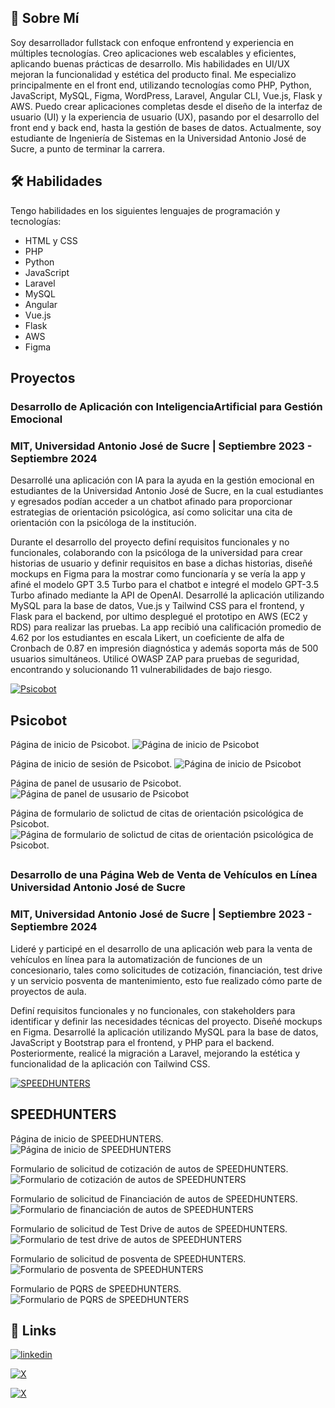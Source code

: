 
## 🚀 Sobre Mí
Soy desarrollador fullstack con enfoque enfrontend y experiencia en múltiples tecnologías. Creo aplicaciones web escalables y eficientes, aplicando buenas prácticas de desarrollo. Mis habilidades en UI/UX mejoran la funcionalidad y estética del producto final.
Me especializo principalmente en el front end, utilizando tecnologías como PHP, Python, JavaScript, MySQL, Figma, WordPress, Laravel, Angular CLI, Vue.js, Flask y AWS. Puedo crear aplicaciones completas desde el diseño de la interfaz de usuario (UI) y la experiencia de usuario (UX), pasando por el desarrollo del front end y back end, hasta la gestión de bases de datos. Actualmente, soy estudiante de Ingeniería de Sistemas en la Universidad Antonio José de Sucre, a punto de terminar la carrera.

## 🛠 Habilidades
Tengo habilidades en los siguientes lenguajes de programación y tecnologías:
- HTML y CSS
- PHP
- Python
- JavaScript
- Laravel
- MySQL
- Angular
- Vue.js
- Flask
- AWS
- Figma


## Proyectos

### Desarrollo de Aplicación con InteligenciaArtificial para Gestión Emocional
### MIT, Universidad Antonio José de Sucre | Septiembre 2023 - Septiembre 2024

Desarrollé una aplicación con IA para la ayuda en la gestión emocional en estudiantes de la Universidad Antonio José de Sucre, en la cual estudiantes y egresados podían acceder a un chatbot afinado para proporcionar estrategias de orientación psicológica, así como solicitar una cita de orientación con la psicóloga de la institución.

Durante el desarrollo del proyecto definí requisitos funcionales y no funcionales, colaborando con la psicóloga de la universidad para crear historias de usuario y definir requisitos en base a dichas historias, diseñé mockups en Figma para la mostrar como funcionaría y se vería la app y afiné el modelo GPT 3.5 Turbo para el chatbot e integré el modelo GPT-3.5 Turbo afinado mediante la API de OpenAI. Desarrollé la aplicación utilizando MySQL para la base de datos, Vue.js y Tailwind CSS para el frontend, y Flask para el backend, por ultimo desplegué el prototipo en AWS (EC2 y RDS) para realizar las pruebas. La app recibió una calificación promedio de 4.62 por los estudiantes en escala Likert, un coeficiente de alfa de Cronbach de 0.87 en impresión diagnóstica y además soporta más de 500 usuarios simultáneos. Utilicé OWASP ZAP para pruebas de seguridad, encontrando y solucionando 11 vulnerabilidades de bajo riesgo.

[![Psicobot](https://img.shields.io/badge/Psicobot-50C878?style=for-the-badge&logo=github&logoColor=white)](https://github.com/DeiderRuiz/Psicobot)
## Psicobot

Página de inicio de Psicobot.
![Página de inicio de Psicobot](PsicoIndex.png)

Página de inicio de sesión de Psicobot.
![Página de inicio de Psicobot](PsicoLogin.png)

Página de panel de ususario de Psicobot.
![Página de panel de ususario de Psicobot](Psicobot.png)

Página de formulario de solictud de citas de orientación psicológica de Psicobot.
![Página de formulario de solictud de citas de orientación psicológica de Psicobot.](PsicoDate.png)

##

### Desarrollo de una Página Web de Venta de Vehículos en Línea Universidad Antonio José de Sucre
### MIT, Universidad Antonio José de Sucre | Septiembre 2023 - Septiembre 2024

Lideré y participé en el desarrollo de una aplicación web para la venta de vehículos en línea para la automatización de funciones de un concesionario, tales como solicitudes de cotización, financiación, test drive y un servicio posventa de mantenimiento, esto fue realizado cómo parte de proyectos de aula.

Definí requisitos funcionales y no funcionales, con stakeholders para identificar y definir las necesidades técnicas del proyecto. Diseñé mockups en Figma. Desarrollé la aplicación utilizando MySQL para la base de datos, JavaScript y Bootstrap para el frontend, y PHP para el backend. Posteriormente, realicé la migración a Laravel, mejorando la estética y funcionalidad de la aplicación con Tailwind CSS.

[![SPEEDHUNTERS](https://img.shields.io/badge/SPEEDHUNTERS-DC143C?style=for-the-badge&logo=github&logoColor=white)](https://github.com/DeiderRuiz/speedhunters)
## SPEEDHUNTERS

Página de inicio de SPEEDHUNTERS.
![Página de inicio de SPEEDHUNTERS](SHIndex.png)

Formulario de solicitud de cotización de autos de SPEEDHUNTERS.
![Formulario de cotización de autos de SPEEDHUNTERS](SHCotizar.png)

Formulario de solicitud de Financiación de autos de SPEEDHUNTERS.
![Formulario de financiación de autos de SPEEDHUNTERS](SHFinanciar.png)

Formulario de solicitud de Test Drive de autos de SPEEDHUNTERS.
![Formulario de test drive de autos de SPEEDHUNTERS](SHTestDrive.png)

Formulario de solicitud de posventa de SPEEDHUNTERS.
![Formulario de posventa de SPEEDHUNTERS](SHPosventa.png)

Formulario de PQRS de SPEEDHUNTERS.
![Formulario de PQRS de SPEEDHUNTERS](SHpqrs.png)

## 🔗 Links
[![linkedin](https://img.shields.io/badge/linkedin-0A66C2?style=for-the-badge&logo=linkedin&logoColor=white)](https://www.linkedin.com/in/deider-yofret-ruiz-acosta-064a1b21a/)

[![X](https://img.shields.io/badge/facebook-1DA1F2?style=for-the-badge&logo=facebook&logoColor=white)](https://www.facebook.com/DeiderRuiz09)

[![X](https://img.shields.io/badge/X-000000?style=for-the-badge&logo=x&logoColor=white)](https://twitter.com/DeiderRuiz)

